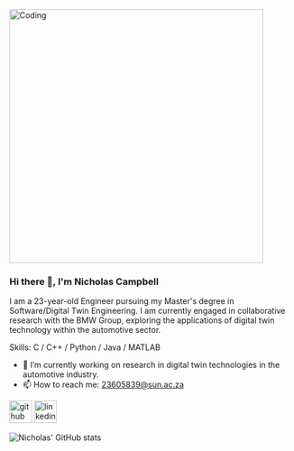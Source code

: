 <img align="center" alt="Coding" width="450" src="https://scitechdaily.com/images/Digital-Twin-Earth.gif">

### Hi there 👋, I'm Nicholas Campbell

I am a 23-year-old Engineer pursuing my Master's degree in Software/Digital Twin Engineering. I am currently engaged in collaborative research with the BMW Group, exploring the applications of digital twin technology within the automotive sector.

Skills: C / C++ / Python / Java / MATLAB

- 🔭 I’m currently working on research in digital twin technologies in the automotive industry. 
- 📫 How to reach me: 23605839@sun.ac.za 

[<img src='https://cdn.jsdelivr.net/npm/simple-icons@3.0.1/icons/github.svg' alt='github' height='40'>](https://github.com/nicampbel)  [<img src='https://cdn.jsdelivr.net/npm/simple-icons@3.0.1/icons/linkedin.svg' alt='linkedin' height='40'>](https://www.linkedin.com/in/nicholas-campbell-bb7ba51a6/)

![Nicholas' GitHub stats](https://github-readme-stats.vercel.app/api?username=nicampbel&theme=github_dark&show_icons=true)

